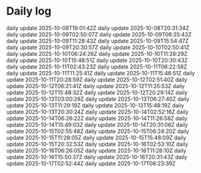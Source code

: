 # Daily log
daily update 2025-10-08T19:01:42Z
daily update 2025-10-08T20:31:34Z
daily update 2025-10-09T02:50:07Z
daily update 2025-10-09T06:25:43Z
daily update 2025-10-09T11:28:43Z
daily update 2025-10-09T15:54:47Z
daily update 2025-10-09T20:30:57Z
daily update 2025-10-10T02:50:41Z
daily update 2025-10-10T06:24:26Z
daily update 2025-10-10T11:28:29Z
daily update 2025-10-10T15:48:51Z
daily update 2025-10-10T20:30:43Z
daily update 2025-10-11T02:43:23Z
daily update 2025-10-11T06:22:58Z
daily update 2025-10-11T11:25:41Z
daily update 2025-10-11T15:46:51Z
daily update 2025-10-11T20:28:59Z
daily update 2025-10-12T02:51:40Z
daily update 2025-10-12T06:21:41Z
daily update 2025-10-12T11:25:53Z
daily update 2025-10-12T15:48:32Z
daily update 2025-10-12T20:29:14Z
daily update 2025-10-13T03:00:29Z
daily update 2025-10-13T06:27:40Z
daily update 2025-10-13T11:29:19Z
daily update 2025-10-13T15:48:19Z
daily update 2025-10-13T20:30:24Z
daily update 2025-10-14T02:52:16Z
daily update 2025-10-14T06:26:22Z
daily update 2025-10-14T11:26:58Z
daily update 2025-10-14T15:49:03Z
daily update 2025-10-14T20:31:06Z
daily update 2025-10-15T02:55:48Z
daily update 2025-10-15T06:24:20Z
daily update 2025-10-15T11:28:05Z
daily update 2025-10-15T15:48:09Z
daily update 2025-10-15T20:32:53Z
daily update 2025-10-16T02:53:10Z
daily update 2025-10-16T06:26:05Z
daily update 2025-10-16T11:28:10Z
daily update 2025-10-16T15:50:37Z
daily update 2025-10-16T20:31:43Z
daily update 2025-10-17T02:52:44Z
daily update 2025-10-17T06:23:39Z
